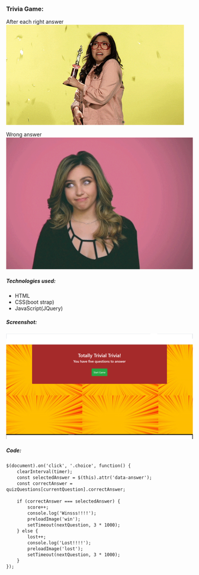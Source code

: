 ### Trivia Game:

After each right answer 
![](assets/images/award.gif)

Wrong answer
![](assets/images/sorry.gif)



##### Technologies used:

* HTML
* CSS(boot strap)
* JavaScript(JQuery)

##### Screenshot:

![](trivia.png)

##### Code:

    $(document).on('click', '.choice', function() {
        clearInterval(timer);
        const selectedAnswer = $(this).attr('data-answer');
        const correctAnswer = quizQuestions[currentQuestion].correctAnswer;
    
        if (correctAnswer === selectedAnswer) {
            score++;
            console.log('Winsss!!!!');
            preloadImage('win');
            setTimeout(nextQuestion, 3 * 1000);
        } else {
            lost++;
            console.log('Lost!!!!');
            preloadImage('lost');
            setTimeout(nextQuestion, 3 * 1000);
        }
    });



